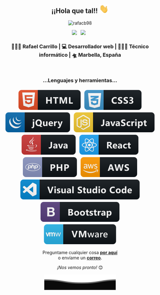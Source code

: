 <div align="center">
<h2> ¡¡Hola que tal!! <img src="https://github.com/ABSphreak/ABSphreak/blob/master/gifs/Hi.gif" width="30px"></h2>
<p><img src="https://komarev.com/ghpvc/?username=rafacb98&color=blue"
    alt="rafacb98" /> 
  </p>
</div>

<p align='center'>
   <a href="https://www.linkedin.com/in/rafael-carrillo-bonilla/" target="blank"><img height="30" src="https://raw.githubusercontent.com/rahuldkjain/github-profile-readme-generator/master/src/images/icons/Social/linked-in-alt.svg"></a>&nbsp;&nbsp;
<a href="https://rafacb98.github.io" target="blank"><img height="30"  src="https://upload.wikimedia.org/wikipedia/commons/thumb/7/73/Flat_tick_icon.svg/768px-Flat_tick_icon.svg.png"></a>&nbsp;&nbsp;
 </p>

<div align="center">
<h3>👨🏻‍💼 Rafael Carrillo | 💻 Desarrollador web | 👨🏻‍🔧 Técnico informático | 🛸 Marbella, España </h3>
</div>

<br />

<h3 align="center">...Lenguajes y herramientas...</h3>

<p align="center">
  <img src="https://raw.githubusercontent.com/8bithemant/8bithemant/master/svg/dev/languages/html.svg" rel="noreferrer" alt="html" style="vertical-align:top; margin:4px">    
  <img src="https://raw.githubusercontent.com/MikeCodesDotNET/ColoredBadges/master/svg/dev/languages/css3.svg" rel="noreferrer" alt="css3" style="vertical-align:top; margin:4px">
  <img src="https://raw.githubusercontent.com/MikeCodesDotNET/ColoredBadges/master/svg/dev/frameworks/jquery.svg"  rel="noreferrer" alt="jquery" style="vertical-align:top; margin:4px">
  <img src="https://raw.githubusercontent.com/8bithemant/8bithemant/master/svg/dev/languages/js.svg" target="_blank" rel="noreferrer" alt="js" style="vertical-align:top; margin:4px">
  <img src="https://raw.githubusercontent.com/MikeCodesDotNET/ColoredBadges/master/svg/dev/languages/java.svg"  rel="noreferrer" alt="java" style="vertical-align:top; margin:4px">
  <img src="https://raw.githubusercontent.com/8bithemant/8bithemant/master/svg/dev/frameworks/react.svg" rel="noreferrer" alt="react" style="vertical-align:top; margin:4px">
  <img src="https://raw.githubusercontent.com/MikeCodesDotNET/ColoredBadges/master/svg/dev/languages/php.svg"  rel="noreferrer" alt="php" style="vertical-align:top; margin:4px">
  <img src="https://raw.githubusercontent.com/8bithemant/8bithemant/master/svg/dev/services/aws.svg"  rel="noreferrer" alt="aws" style="vertical-align:top; margin:4px">
  <img src="https://raw.githubusercontent.com/8bithemant/8bithemant/master/svg/dev/tools/visualstudio_code.svg"  rel="noreferrer" alt="vscode" style="vertical-align:top; margin:4px">
  <img src="https://raw.githubusercontent.com/MikeCodesDotNET/ColoredBadges/master/svg/dev/frameworks/bootstrap.svg"  rel="noreferrer" alt="bootstrap" style="vertical-align:top; margin:4px">
  <img src="https://raw.githubusercontent.com/MikeCodesDotNET/ColoredBadges/master/svg/dev/tools/vmware.svg" rel="noreferrer" alt="bootstrap" style="vertical-align:top; margin:4px">
</p>

<div align="center">

Preguntame cualquier cosa <a href="https://github.com/rafacb98/rafacb98/issues/new"><b>por aquí</b></a><br>
o envíame un <a href="mailto:rafaelcarrillobonilla@gmail.com"><b>correo</b></a>.

<i>¡Nos vemos pronto!</i> 😊

<img src="img/animacion.svg" alt="footer" />
</div>
